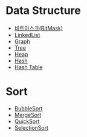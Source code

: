 # Data Structure
- [비트마스크(BitMask)](https://github.com/jaeeunjeong/Today-I-Learned/blob/master/Algorithm/%EB%B9%84%ED%8A%B8%EB%A7%88%EC%8A%A4%ED%81%AC(BitMask).md)
- [LinkedList]()
- [Graph]()
- [Tree]()
- [Heap](https://github.com/jaeeunjeong/Today-I-Learned/blob/master/Algorithm/Data_Structure/Heap.md)
- [Hash](https://github.com/jaeeunjeong/Today-I-Learned/blob/master/Algorithm/Data_Structure/Hash.md)
- [Hash Table](https://github.com/jaeeunjeong/Today-I-Learned/blob/master/Algorithm/Data_Structure/HashTable.md)

# Sort
- [BubbleSort](https://github.com/jaeeunjeong/Today-I-Learned/blob/master/Algorithm/Sort/BubbleSort.java)  
- [MergeSort](https://github.com/jaeeunjeong/Today-I-Learned/blob/master/Algorithm/Sort/MergeSort.java)  
- [QuickSort](https://github.com/jaeeunjeong/Today-I-Learned/blob/master/Algorithm/Sort/QuickSort.java)  
- [SelectionSort](https://github.com/jaeeunjeong/Today-I-Learned/blob/master/Algorithm/SelectionSort.java)  
